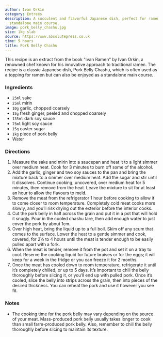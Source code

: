 ```yaml
---
author: Ivan Orkin
category: Entrees
description: A succulent and flavorful Japanese dish, perfect for ramen toppings or
  standalone main course.
image: pork_belly_chashu.jpg
size: 1kg slab
source: https://www.absolutepress.co.uk
time: 5 hours
title: Pork Belly Chashu
---
```


This recipe is an extract from the book "Ivan Ramen" by Ivan Orkin, a renowned chef known for his innovative approach to traditional ramen. The recipe is a classic Japanese dish, Pork Belly Chashu, which is often used as a topping for ramen but can also be enjoyed as a standalone main course.

### Ingredients

* `25ml` sake
* `25ml` mirin
* `10g` garlic, chopped coarsely
* `15g` fresh ginger, peeled and chopped coarsely
* `135ml` dark soy sauce
* `75ml` light soy sauce
* `15g` caster sugar
* `1kg` piece of pork belly
* Water

### Directions

1. Measure the sake and mirin into a saucepan and heat it to a light simmer over medium heat. Cook for 3 minutes to burn off some of the alcohol.
2. Add the garlic, ginger and two soy sauces to the pan and bring the mixture back to a simmer over medium heat. Add the sugar and stir until it dissolves. Continue cooking, uncovered, over medium heat for 5 minutes, then remove from the heat. Leave the mixture to sit for at least an hour to allow the flavours to meld.
3. Remove the meat from the refrigerator 1 hour before cooking to allow it to come closer to room temperature. Completely cold meat cooks more slowly, and you’ll risk drying out the exterior before the interior cooks.
4. Cut the pork belly in half across the grain and put it in a pot that will hold it snugly. Pour in the cooled chashu tare, then add enough water to just cover the pork by about 1cm.
5. Over high heat, bring the liquid up to a full boil. Skim off any scum that comes to the surface. Lower the heat to a gentle simmer and cook, covered, for 2½ to 4 hours until the meat is tender enough to be easily pulled apart with a fork.
6. When the meat is tender, remove it from the pot and set it on a tray to cool. Reserve the cooking liquid for future braises or for the eggs; it will keep for a week in the fridge or you can freeze it for 2 months.
7. Once the meat has cooled down to room temperature, refrigerate it until it’s completely chilled, or up to 5 days. It’s important to chill the belly thoroughly before slicing it, or you’ll end up with pulled pork. Once it’s cooled, slice the belly into strips across the grain, then into pieces of the desired thickness. You can reheat the pork and use it however you see fit.

### Notes

- The cooking time for the pork belly may vary depending on the source of your meat. Mass-produced pork belly usually takes longer to cook than small farm-produced pork belly. Also, remember to chill the belly thoroughly before slicing to maintain its texture.